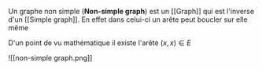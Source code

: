 Un graphe non simple (**Non-simple graph**) est un [[Graph]] qui est l'inverse d'un [[Simple graph]]. En effet dans celui-ci un arête peut boucler sur elle même

D'un point de vu mathématique il existe l'arête $(x,x) \in E$

![[non-simple graph.png]]





